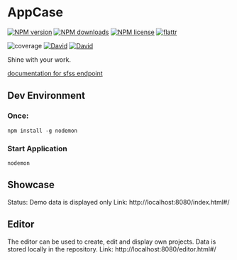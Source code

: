 # AppCase

[![NPM version](https://img.shields.io/npm/v/AppCase.svg?style=flat)](https://www.npmjs.com/package/AppCase "View this project on NPM")
[![NPM downloads](https://img.shields.io/npm/dm/AppCase.svg?style=flat)](https://www.npmjs.com/package/AppCase "View this project on NPM")
[![NPM license](https://img.shields.io/npm/l/AppCase.svg?style=flat)](https://www.npmjs.com/package/AppCase "View this project on NPM")
[![flattr](https://img.shields.io/badge/flattr-donate-yellow.svg?style=flat)](http://flattr.com/thing/3817419/luscus-on-GitHub)

![coverage](https://rawgit.com/CoderSyndicate/AppCase/master/reports/coverage.svg)
[![David](https://img.shields.io/david/CoderSyndicate/AppCase.svg?style=flat)](https://david-dm.org/CoderSyndicate/AppCase)
[![David](https://img.shields.io/david/dev/CoderSyndicate/AppCase.svg?style=flat)](https://david-dm.org/CoderSyndicate/AppCase#info=devDependencies)

Shine with your work.

[documentation for sfss endpoint](https://github.com/luscus/sfss.api.endpoint/blob/master/README.md)

## Dev Environment

### Once:

	npm install -g nodemon
	
	
### Start Application

	nodemon


## Showcase
Status: Demo data is displayed only
Link: http://localhost:8080/index.html#/

## Editor
The editor can be used to create, edit and display own projects. Data is stored locally in the repository.
Link: http://localhost:8080/editor.html#/